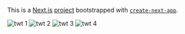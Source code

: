 This is a [Next.js](https://nextjs.org/) [project]([shorturl.at/jqvw0](https://jpegjon-twitter-clone.vercel.app/)) bootstrapped with [`create-next-app`](https://github.com/vercel/next.js/tree/canary/packages/create-next-app).



![twt 1](https://user-images.githubusercontent.com/63046049/191164965-cfab6366-3e2b-48a4-97d5-73ee5b9ec935.PNG)
![twt 2](https://user-images.githubusercontent.com/63046049/191165072-e8c42bb7-65a6-47f8-80f2-7295fabdb5cc.PNG)
![twt 3](https://user-images.githubusercontent.com/63046049/191165120-b1ef6fc6-d4a5-4c2e-9076-23edaec6b272.PNG)
![twt 4](https://user-images.githubusercontent.com/63046049/191165151-e706d769-458f-47cb-9ee6-502260fef204.PNG)

